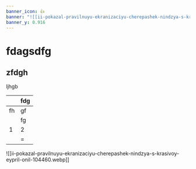 ```yaml
---
banner_icon: 👍
banner: "![[ii-pokazal-pravilnuyu-ekranizaciyu-cherepashek-nindzya-s-krasivoy-eypril-onil-104460.webp]]"
banner_y: 0.916
---
```

# fdagsdfg
## zfdgh
ljhgb

|     | fdg |
| --- | --- |
| fh  | gf  |
|     | fg  |
| 1   | 2   |
|     | =   |
![[ii-pokazal-pravilnuyu-ekranizaciyu-cherepashek-nindzya-s-krasivoy-eypril-onil-104460.webp]]